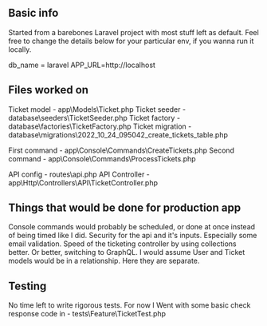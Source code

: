 ## Basic info

Started from a barebones Laravel project with most stuff left as default.
Feel free to change the details below for your particular env, if you wanna run it locally.

db_name = laravel
APP_URL=http://localhost


## Files worked on 
Ticket model - app\Models\Ticket.php
Ticket seeder - database\seeders\TicketSeeder.php
Ticket factory - database\factories\TicketFactory.php
Ticket migration - database\migrations\2022_10_24_095042_create_tickets_table.php

First command - app\Console\Commands\CreateTickets.php
Second command - app\Console\Commands\ProcessTickets.php

API config - routes\api.php
API Controller - app\Http\Controllers\API\TicketController.php



## Things that would be done for production app
Console commands would probably be scheduled, or done at once instead of being timed like I did.
Security for the api and it's inputs. Especially some email validation.
Speed of the ticketing controller by using collections better. Or better, switching to GraphQL.
I would assume User and Ticket models would be in a relationship. Here they are separate.

## Testing
No time left to write rigorous tests.
For now I Went with some basic check response code in - tests\Feature\TicketTest.php
